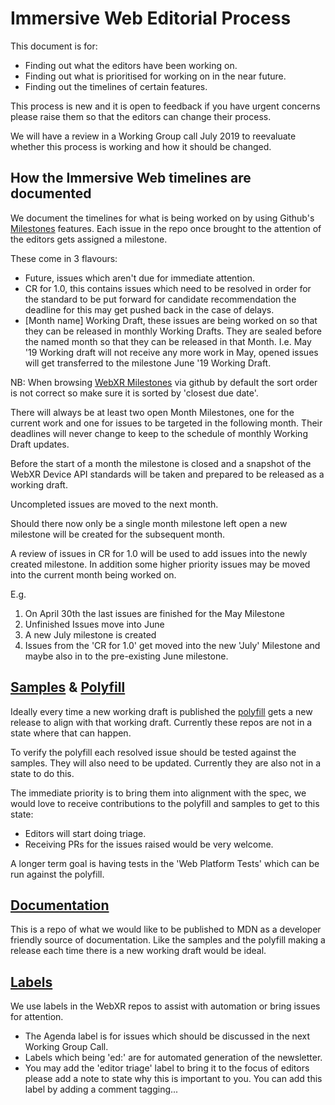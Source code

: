 Immersive Web Editorial Process
===============================

This document is for:

-   Finding out what the editors have been working on.
-   Finding out what is prioritised for working on in the near future.
-   Finding out the timelines of certain features.

This process is new and it is open to feedback if you have urgent concerns please raise them so that the editors can change their process.

We will have a review in a Working Group call July 2019 to reevaluate whether this process is working and how it should be changed.

How the Immersive Web timelines are documented
----------------------------------------------

We document the timelines for what is being worked on by using Github's [Milestones](https://github.com/immersive-web/webxr/milestones?direction=asc&sort=due_date&state=open) features. Each issue in the repo once brought to the attention of the editors gets assigned a milestone.

These come in 3 flavours:

-   Future, issues which aren't due for immediate attention.
-   CR for 1.0, this contains issues which need to be resolved in order for the standard to be put forward for candidate recommendation the deadline for this may get pushed back in the case of delays.
-   [Month name] Working Draft, these issues are being worked on so that they can be released in monthly Working Drafts. They are sealed before the named month so that they can be released in that Month. I.e. May '19 Working draft will not receive any more work in May, opened issues will get transferred to the milestone June '19 Working Draft.

NB: When browsing [WebXR Milestones](https://github.com/immersive-web/webxr/milestones?direction=asc&sort=due_date&state=open) via github by default the sort order is not correct so make sure it is sorted by 'closest due date'.

There will always be at least two open Month Milestones, one for the current work and one for issues to be targeted in the following month. Their deadlines will never change to keep to the schedule of monthly Working Draft updates.

Before the start of a month the milestone is closed and a snapshot of the WebXR Device API standards will be taken and prepared to be released as a working draft.

Uncompleted issues are moved to the next month.

Should there now only be a single month milestone left open a new milestone will be created for the subsequent month.

A review of issues in CR for 1.0 will be used to add issues into the newly created milestone. In addition some higher priority issues may be moved into the current month being worked on.

E.g.

1.  On April 30th the last issues are finished for the May Milestone
2.  Unfinished Issues move into June
3.  A new July milestone is created
4.  Issues from the 'CR for 1.0' get moved into the new 'July' Milestone and maybe also in to the pre-existing June milestone.

[Samples](https://github.com/immersive-web/webxr-samples) & [Polyfill](https://github.com/immersive-web/webxr-polyfill)
-----------------------------------------------------------------------------------------------------------------------

Ideally every time a new working draft is published the [polyfill](https://github.com/immersive-web/webxr-polyfill) gets a new release to align with that working draft.  Currently these repos are not in a state where that can happen.

To verify the polyfill each resolved issue should be tested against the samples. They will also need to be updated. Currently they are also not in a state to do this.

The immediate priority is to bring them into alignment with the spec, we would love to receive contributions to the polyfill and samples to get to this state:

-   Editors will start doing triage.
-   Receiving PRs for the issues raised would be very welcome.

A longer term goal is having tests in the 'Web Platform Tests' which can be run against the polyfill.

[Documentation](https://github.com/immersive-web/webxr-reference)
-----------------------------------------------------------------

This is a repo of what we would like to be published to MDN as a developer friendly source of documentation. Like the samples and the polyfill making a release each time there is a new working draft would be ideal.

[Labels](https://github.com/immersive-web/webxr/labels)
-------------------------------------------------------

We use labels in the WebXR repos to assist with automation or bring issues for attention.

-   The Agenda label is for issues which should be discussed in the next Working Group Call.
-   Labels which being 'ed:' are for automated generation of the newsletter.
-   You may add the 'editor triage' label to bring it to the focus of editors please add a note to state why this is important to you. You can add this label by adding a comment tagging...
